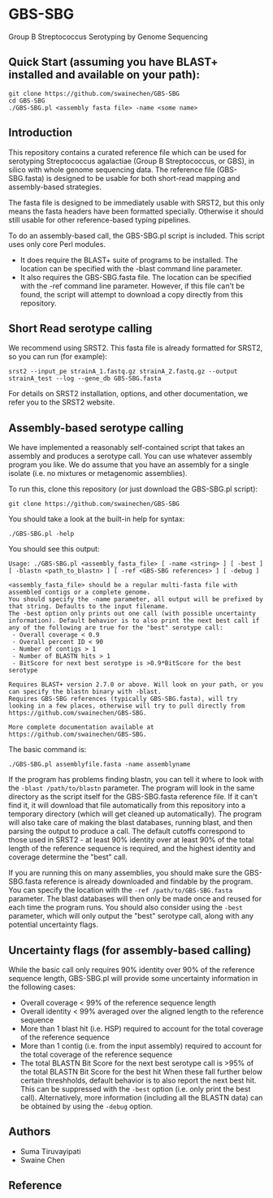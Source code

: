 # GBS-SBG

Group B Streptococcus Serotyping by Genome Sequencing

## Quick Start (assuming you have BLAST+ installed and available on your path):
```
git clone https://github.com/swainechen/GBS-SBG
cd GBS-SBG
./GBS-SBG.pl <assembly fasta file> -name <some name>
```

## Introduction
This repository contains a curated reference file which can be used for serotyping Streptococcus agalactiae (Group B Streptococcus, or GBS), in silico with whole genome sequencing data. The reference file (GBS-SBG.fasta) is designed to be usable for both short-read mapping and assembly-based strategies.

The fasta file is designed to be immediately usable with SRST2, but this only means the fasta headers have been formatted specially. Otherwise it should still usable for other reference-based typing pipelines.

To do an assembly-based call, the GBS-SBG.pl script is included. This script uses only core Perl modules.
- It does require the BLAST+ suite of programs to be installed. The location can be specified with the -blast command line parameter.
- It also requires the GBS-SBG.fasta file. The location can be specified with the -ref command line parameter. However, if this file can't be found, the script will attempt to download a copy directly from this repository.

## Short Read serotype calling
We recommend using SRST2. This fasta file is already formatted for SRST2, so you can run (for example):
```
srst2 --input_pe strainA_1.fastq.gz strainA_2.fastq.gz --output strainA_test --log --gene_db GBS-SBG.fasta
```
For details on SRST2 installation, options, and other documentation, we refer you to the SRST2 website.

## Assembly-based serotype calling
We have implemented a reasonably self-contained script that takes an assembly and produces a serotype call. You can use whatever assembly program you like. We do assume that you have an assembly for a single isolate (i.e. no mixtures or metagenomic assemblies).

To run this, clone this repository (or just download the GBS-SBG.pl script):
```
git clone https://github.com/swainechen/GBS-SBG
```
You should take a look at the built-in help for syntax:
```
./GBS-SBG.pl -help
```

You should see this output:
```
Usage: ./GBS-SBG.pl <assembly_fasta_file> [ -name <string> ] [ -best ] [ -blastn <path_to_blastn> ] [ -ref <GBS-SBG references> ] [ -debug ]

<assembly_fasta_file> should be a regular multi-fasta file with assembled contigs or a complete genome.
You should specify the -name parameter, all output will be prefixed by that string. Defaults to the input filename.
The -best option only prints out one call (with possible uncertainty information). Default behavior is to also print the next best call if any of the following are true for the "best" serotype call:
 - Overall coverage < 0.9
 - Overall percent ID < 90
 - Number of contigs > 1
 - Number of BLASTN hits > 1
 - BitScore for next best serotype is >0.9*BitScore for the best serotype

Requires BLAST+ version 2.7.0 or above. Will look on your path, or you can specify the blastn binary with -blast.
Requires GBS-SBG references (typically GBS-SBG.fasta), will try looking in a few places, otherwise will try to pull directly from https://github.com/swainechen/GBS-SBG.

More complete documentation available at https://github.com/swainechen/GBS-SBG.
```

The basic command is:
```
./GBS-SBG.pl assemblyfile.fasta -name assemblyname
```
If the program has problems finding blastn, you can tell it where to look with the `-blast /path/to/blastn` parameter.
The program will look in the same directory as the script itself for the GBS-SBG.fasta reference file. If it can't find it, it will download that file automatically from this repository into a temporary directory (which will get cleaned up automatically).
The program will also take care of making the blast databases, running blast, and then parsing the output to produce a call.
The default cutoffs correspond to those used in SRST2 - at least 90% identity over at least 90% of the total length of the reference sequence is required, and the highest identity and coverage determine the "best" call.

If you are running this on many assemblies, you should make sure the GBS-SBG.fasta reference is already downloaded and findable by the program. You can specify the location with the `-ref /path/to/GBS-SBG.fasta` parameter. The blast databases will then only be made once and reused for each time the program runs.
You should also consider using the `-best` parameter, which will only output the "best" serotype call, along with any potential uncertainty flags.

## Uncertainty flags (for assembly-based calling)
While the basic call only requires 90% identity over 90% of the reference sequence length, GBS-SBG.pl will provide some uncertainty information in the following cases:
- Overall coverage < 99% of the reference sequence length
- Overall identity < 99% averaged over the aligned length to the reference sequence
- More than 1 blast hit (i.e. HSP) required to account for the total coverage of the reference sequence
- More than 1 contig (i.e. from the input assembly) required to account for the total coverage of the reference sequence
- The total BLASTN Bit Score for the next best serotype call is >95% of the total BLASTN Bit Score for the best hit
When these fall further below certain threshholds, default behavior is to also report the next best hit. This can be suppressed with the `-best` option (i.e. only print the best call). Alternatively, more information (including all the BLASTN data) can be obtained by using the `-debug` option.

## Authors
- Suma Tiruvayipati
- Swaine Chen

## Reference
